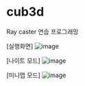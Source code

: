 # cub3d
Ray caster 연습 프로그래밍

[실행화면]
![image](https://user-images.githubusercontent.com/28697165/110970729-6440bb00-839d-11eb-8f51-8ec61752443f.png)

[나이트 모드]
![image](https://user-images.githubusercontent.com/28697165/110970776-702c7d00-839d-11eb-9909-34da202dca05.png)

[미니맵 모드]
![image](https://user-images.githubusercontent.com/28697165/110970850-7d496c00-839d-11eb-9e45-385eba5ed9f9.png)
